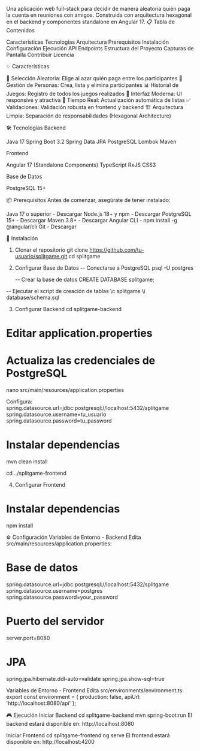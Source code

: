 Una aplicación web full-stack para decidir de manera aleatoria quién paga la cuenta en reuniones con amigos. Construida con arquitectura hexagonal en el backend y componentes standalone en Angular 17.
📋 Tabla de Contenidos

Características
Tecnologías
Arquitectura
Prerequisitos
Instalación
Configuración
Ejecución
API Endpoints
Estructura del Proyecto
Capturas de Pantalla
Contribuir
Licencia

✨ Características

🎲 Selección Aleatoria: Elige al azar quién paga entre los participantes
👥 Gestión de Personas: Crea, lista y elimina participantes
📊 Historial de Juegos: Registro de todos los juegos realizados
🎨 Interfaz Moderna: UI responsive y atractiva
🔄 Tiempo Real: Actualización automática de listas
✅ Validaciones: Validación robusta en frontend y backend
🏗️ Arquitectura Limpia: Separación de responsabilidades (Hexagonal Architecture)

🛠 Tecnologías
Backend

Java 17
Spring Boot 3.2
Spring Data JPA
PostgreSQL
Lombok
Maven

Frontend

Angular 17 (Standalone Components)
TypeScript
RxJS
CSS3

Base de Datos

PostgreSQL 15+

📦 Prerequisitos
Antes de comenzar, asegúrate de tener instalado:

Java 17 o superior - Descargar
Node.js 18+ y npm - Descargar
PostgreSQL 15+ - Descargar
Maven 3.8+ - Descargar
Angular CLI - npm install -g @angular/cli
Git - Descargar

🚀 Instalación

1. Clonar el repositorio
   git clone https://github.com/tu-usuario/splitgame.git
   cd splitgame

2. Configurar Base de Datos
   -- Conectarse a PostgreSQL
   psql -U postgres

   -- Crear la base de datos
   CREATE DATABASE splitgame;

  -- Ejecutar el script de creación de tablas
  \c splitgame
  \i database/schema.sql

3. Configurar Backend
   cd splitgame-backend

  # Editar application.properties
  # Actualiza las credenciales de PostgreSQL
  nano src/main/resources/application.properties

Configura:
spring.datasource.url=jdbc:postgresql://localhost:5432/splitgame
spring.datasource.username=tu_usuario
spring.datasource.password=tu_password

# Instalar dependencias
mvn clean install

cd ../splitgame-frontend

4. Configurar Frontend
# Instalar dependencias
npm install

⚙️ Configuración
Variables de Entorno - Backend
Edita src/main/resources/application.properties:
# Base de datos
spring.datasource.url=jdbc:postgresql://localhost:5432/splitgame
spring.datasource.username=postgres
spring.datasource.password=your_password

# Puerto del servidor
server.port=8080

# JPA
spring.jpa.hibernate.ddl-auto=validate
spring.jpa.show-sql=true

Variables de Entorno - Frontend
Edita src/environments/environment.ts:
export const environment = {
  production: false,
  apiUrl: 'http://localhost:8080/api'
};

🎮 Ejecución
Iniciar Backend
cd splitgame-backend
mvn spring-boot:run
El backend estará disponible en: http://localhost:8080

Iniciar Frontend
cd splitgame-frontend
ng serve
El frontend estará disponible en: http://localhost:4200
